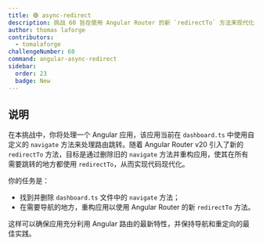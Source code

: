 ```yaml
---
title: 🟢 async-redirect
description: 挑战 60 旨在使用 Angular Router 的新 `redirectTo` 方法来现代化导航逻辑。
author: thomas laforge
contributors:
  - tomalaforge
challengeNumber: 60
command: angular-async-redirect
sidebar:
  order: 23
  badge: New
---
```


## 说明

在本挑战中，你将处理一个 Angular 应用，该应用当前在 `dashboard.ts` 中使用自定义的 `navigate` 方法来处理路由跳转。随着 Angular Router v20 引入了新的 `redirectTo` 方法，目标是通过删除旧的 `navigate` 方法并重构应用，使其在所有需要跳转的地方都使用 `redirectTo`，从而实现代码现代化。

你的任务是：

- 找到并删除 `dashboard.ts` 文件中的 `navigate` 方法；
- 在需要导航的地方，重构应用以使用 Angular Router 的新 `redirectTo` 方法。

这样可以确保应用充分利用 Angular 路由的最新特性，并保持导航和重定向的最佳实践。
